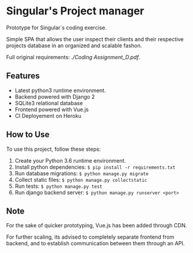 # Singular's Project manager

Prototype for Singular`s coding exercise.

Simple SPA that allows the user inspect their clients and their respective projects database in an organized and scalable fashon.

Full original requirements: _./Coding Assignment_D.pdf_. 

## Features
- Latest python3 runtime environment.
- Backend powered with Django 2
- SQLite3 relational database
- Frontend powered with Vue.js
- CI Deployement on Heroku


## How to Use

To use this project, follow these steps:

1. Create your Python 3.6 runtime environment.
2. Install python dependencies: `$ pip install -r requirements.txt` 
3. Run database migrations: `$ python manage.py migrate`
4. Collect static files: `$ python manage.py collectstatic`
5. Run tests: `$ python manage.py test`
6. Run django backend server: `$ python manage.py runserver <port>` 


## Note

For the sake of quicker prototyping, Vue.js has been added through CDN.

For further scaling, its advised to completely separate frontend from backend, and to establish communication between
them through an API. 
